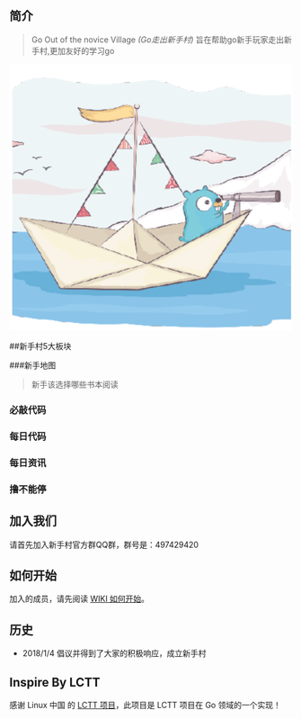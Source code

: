 简介
-------------------------------
> Go Out of the novice Village   *(Go走出新手村)*
> 旨在帮助go新手玩家走出新手村,更加友好的学习go

![](GoOOTVN.png)

##新手村5大板块

###新手地图
> 新手该选择哪些书本阅读
>

### 必敲代码
### 每日代码
### 每日资讯
### 撸不能停

加入我们
-------------------------------

请首先加入新手村官方群QQ群，群号是：497429420

如何开始
-------------------------------

加入的成员，请先阅读 [WIKI 如何开始](https://github.com/xiaoheigou/GoOOTNV/wiki)。

历史
-------------------------------

* 2018/1/4 倡议并得到了大家的积极响应，成立新手村

## Inspire By LCTT

感谢 Linux 中国 的 [LCTT 项目](https://github.com/LCTT/TranslateProject)，此项目是 LCTT 项目在 Go 领域的一个实现！


